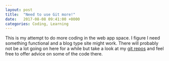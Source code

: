 ```yaml
---
layout: post
title:  "Need to use Git more!"
date:   2017-08-08 09:41:00 +0000
categories: Coding, Learning
---
```

This is my attempt to do more coding in the web app space.  I figure I need something functional and a blog type site might work.  There will probably not be a lot going on here for a while but take a look at my [git repos][dewser-gh] and feel free to offer advice on some of the code there.

[dewser-gh]:   https://github.com/TheDewser/
[dewser-tw]:   https://twitter.com/dewser
